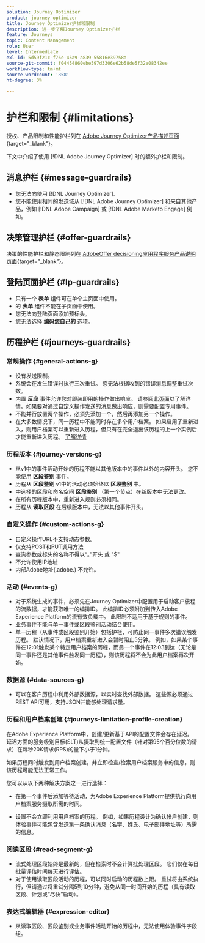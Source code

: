 ```yaml
---
solution: Journey Optimizer
product: journey optimizer
title: Journey Optimizer护栏和限制
description: 进一步了解Journey Optimizer护栏
feature: Journeys
topic: Content Management
role: User
level: Intermediate
exl-id: 5d59f21c-f76e-45a9-a839-55816e39758a
source-git-commit: f04454860ebe597d3306e62b58de5f32e08342ee
workflow-type: tm+mt
source-wordcount: '858'
ht-degree: 3%

---
```


# 护栏和限制 {#limitations}

授权、产品限制和性能护栏列在 [Adobe Journey Optimizer产品描述页面](https://helpx.adobe.com/cn/legal/product-descriptions/adobe-journey-optimizer.html){target=&quot;_blank&quot;}。

下文中介绍了使用 [!DNL Adobe Journey Optimizer] 时的额外护栏和限制。

## 消息护栏 {#message-guardrails}

* 您无法向使用 [!DNL Journey Optimizer].
* 您不能使用相同的发送域从 [!DNL Adobe Journey Optimizer] 和来自其他产品，例如 [!DNL Adobe Campaign] 或 [!DNL Adobe Marketo Engage] 例如。


## 决策管理护栏 {#offer-guardrails}

决策的性能护栏和静态限制列在 [AdobeOffer decisioning应用程序服务产品说明页面](https://helpx.adobe.com/legal/product-descriptions/offer-decisioning-app-service.html){target=&quot;_blank&quot;}。


## 登陆页面护栏 {#lp-guardrails}

* 只有一个 **表单** 组件可在单个主页面中使用。
* 的 **表单** 组件不能在子页面中使用。
* 您无法向登陆页面添加预标头。
* 您无法选择 **编码您自己的** 选项。

## 历程护栏 {#journeys-guardrails}

### 常规操作 {#general-actions-g}

* 没有发送限制。
* 系统会在发生错误时执行三次重试。 您无法根据收到的错误消息调整重试次数。
* 内置 **反应** 事件允许您对即装即用的操作做出响应。 请参阅[此页面](../building-journeys/reaction-events.md)以了解详情。如果要对通过自定义操作发送的消息做出响应，则需要配置专用事件。
* 不能并行放置两个操作，必须先添加一个，然后再添加另一个操作。
* 在大多数情况下，同一历程中不能同时存在多个用户档案。 如果启用了重新进入，则用户档案可以重新进入历程，但只有在完全退出该历程的上一个实例后才能重新进入历程。 [了解详情](../building-journeys/end-journey.md)

### 历程版本 {#journey-versions-g}

* 从v1中的事件活动开始的历程不能以其他版本中的事件以外的内容开头。 您不能使用 **区段鉴别** 事件。
* 历程从 **区段鉴别** v1中的活动必须始终以 **区段鉴别** 中。
* 中选择的区段和命名空间 **区段鉴别** （第一个节点）在新版本中无法更改。
* 在所有历程版本中，重新进入规则必须相同。
* 历程从 **读取区段** 在后续版本中，无法以其他事件开头。

### 自定义操作 {#custom-actions-g}

* 自定义操作URL不支持动态参数。
* 仅支持POST和PUT调用方法
* 查询参数或标头的名称不得以“。”开头 或 &quot;$&quot;
* 不允许使用IP地址
* 内部Adobe地址(.adobe.) 不允许。

### 活动 {#events-g}

* 对于系统生成的事件，必须先在Journey Optimizer中配置用于启动客户旅程的流数据，才能获取唯一的编排ID。 此编排ID必须附加到传入Adobe Experience Platform的流有效负载中。 此限制不适用于基于规则的事件。
* 业务事件不能与单一事件或区段鉴别活动结合使用。
* 单一历程（从事件或区段鉴别开始）包括护栏，可防止同一事件多次错误触发历程。 默认情况下，用户档案重新进入会暂时阻止5分钟。 例如，如果某个事件在12:01触发某个特定用户档案的历程，而另一个事件在12:03到达（无论是同一事件还是其他事件触发同一历程），则该历程将不会为此用户档案再次开始。

### 数据源 {#data-sources-g}

* 可以在客户历程中利用外部数据源，以实时查找外部数据。 这些源必须通过REST API可用，支持JSON并能够处理请求量。

### 历程和用户档案创建 {#journeys-limitation-profile-creation}

在Adobe Experience Platform中，创建/更新基于API的配置文件会存在延迟。 延迟方面的服务级别目标(SLT)从摄取到统一配置文件（针对第95个百分位数的请求）在每秒20K请求(RPS)的量下小于1分钟。

如果历程同时触发到用户档案创建，并立即检查/检索用户档案服务中的信息，则该历程可能无法正常工作。

您可以从以下两种解决方案之一进行选择：

* 在第一个事件后添加等待活动，为Adobe Experience Platform提供执行向用户档案服务摄取所需的时间。

* 设置不会立即利用用户档案的历程。 例如，如果历程设计为确认帐户创建，则体验事件可能包含发送第一条确认消息（名字、姓氏、电子邮件地址等）所需的信息。

### 阅读区段 {#read-segment-g}

* 流式处理区段始终是最新的，但在检索时不会计算批处理区段。 它们仅在每日批量评估时间每天进行评估。
* 对于使用读取区段活动的历程，可以同时启动的历程数上限。 重试将由系统执行，但请通过将重试分隔5到10分钟，避免从同一时间开始的历程（具有读取区段、计划或“尽快”启动）。

### 表达式编辑器 {#expression-editor}

* 从读取区段、区段鉴别或业务事件活动开始的历程中，无法使用体验事件字段组。


